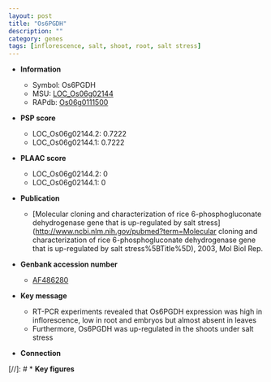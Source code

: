 ```yaml
---
layout: post
title: "Os6PGDH"
description: ""
category: genes
tags: [inflorescence, salt, shoot, root, salt stress]
---
```


* **Information**  
    + Symbol: Os6PGDH  
    + MSU: [LOC_Os06g02144](http://rice.plantbiology.msu.edu/cgi-bin/ORF_infopage.cgi?orf=LOC_Os06g02144)  
    + RAPdb: [Os06g0111500](http://rapdb.dna.affrc.go.jp/viewer/gbrowse_details/irgsp1?name=Os06g0111500)  

* **PSP score**  
    + LOC_Os06g02144.2: 0.7222 
    + LOC_Os06g02144.1: 0.7222 

* **PLAAC score**  
    + LOC_Os06g02144.2: 0 
    + LOC_Os06g02144.1: 0 

* **Publication**  
    + [Molecular cloning and characterization of rice 6-phosphogluconate dehydrogenase gene that is up-regulated by salt stress](http://www.ncbi.nlm.nih.gov/pubmed?term=Molecular cloning and characterization of rice 6-phosphogluconate dehydrogenase gene that is up-regulated by salt stress%5BTitle%5D), 2003, Mol Biol Rep.

* **Genbank accession number**  
    + [AF486280](http://www.ncbi.nlm.nih.gov/nuccore/AF486280)

* **Key message**  
    + RT-PCR experiments revealed that Os6PGDH expression was high in inflorescence, low in root and embryos but almost absent in leaves
    + Furthermore, Os6PGDH was up-regulated in the shoots under salt stress

* **Connection**  

[//]: # * **Key figures**  


